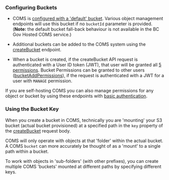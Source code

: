 
### Configuring Buckets

- COMS is [configured with a 'default' bucket](Configuration#object-storage). Various object management endpoints will use this bucket if no `bucketId` parameter is provided. (**Note:** the default bucket fall-back behaviour is not available in the BC Gov Hosted COMS service.)

- Additional buckets can be added to the COMS system using the [createBucket](https://coms.api.gov.bc.ca/api/v1/docs#tag/Bucket/operation/createBucket) endpoint.

- When a bucket is created, if the createBucket API request is authenticated with a User ID token (JWT), that user will be granted all [5 permissions](Permissions#permission-codes). Bucket Permissions can be granted to other users ([bucketAddPermissions](https://coms.api.gov.bc.ca/api/v1/docs#tag/Permission/operation/bucketAddPermissions)), if the request is authenticated with a JWT for a user with `MANAGE` permission.

If you are self-hosting COMS you can also manage permissions for any object or bucket by using these endpoints with [basic authentication](Authentication#basic-auth).

### Using the Bucket **Key**

When you create a bucket in COMS, technically you are 'mounting' your  S3 bucket (actual bucket provisioned) at a specified path in the `key` property of the [createBucket](https://coms-dev.api.gov.bc.ca/api/v1/docs#tag/Bucket/operation/createBucket) request body.

COMS will only operate with objects at that 'folder' within the actual bucket. A COMS `bucket` can more accurately be thought of as a 'mount' to a single path within a bucket.

To work with objects in 'sub-folders' (with other prefixes), you can create multiple COMS 'buckets' mounted at different paths by specifying different keys.
